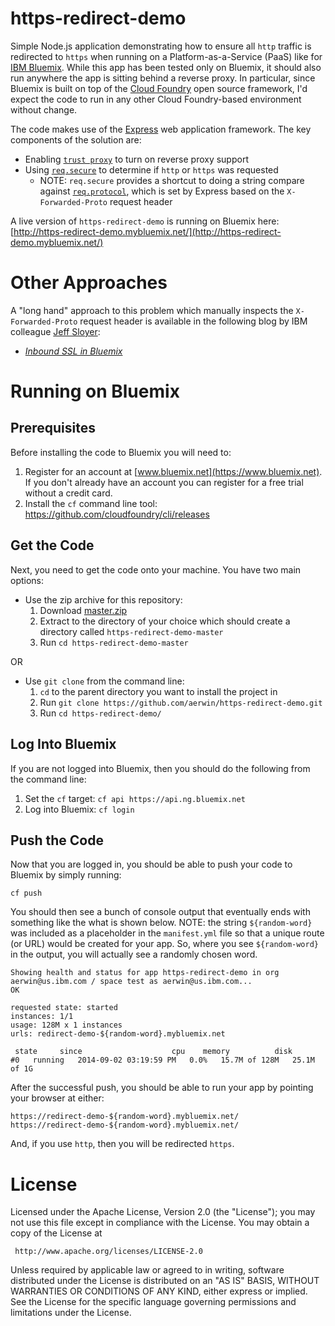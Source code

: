 https-redirect-demo
===================

Simple Node.js application demonstrating how to ensure all `http` traffic is redirected to `https` when running on a Platform-as-a-Service (PaaS) like for [IBM Bluemix](http://www.bluemix.net). While this app has been tested only on Bluemix, it should also run anywhere the app is sitting behind a reverse proxy. In particular, since Bluemix is built on top of the [Cloud Foundry](http://www.cloudfoundry.org) open source framework, I'd expect the code to run in any other Cloud Foundry-based environment without change.

The code makes use of the [Express](http://expressjs.com/) web application framework. The key components of the solution are:

* Enabling [`trust proxy`](http://expressjs.com/api#app-settings) to turn on reverse proxy support
* Using [`req.secure`](http://expressjs.com/api#req.secure) to determine if `http` or `https` was requested
	* NOTE: `req.secure` provides a shortcut to doing a string compare against [`req.protocol`](http://expressjs.com/api#req.protocol), which is set by Express based on the `X-Forwarded-Proto` request header

A live version of `https-redirect-demo` is running on Bluemix here: [http://https-redirect-demo.mybluemix.net/](http://https-redirect-demo.mybluemix.net/)

Other Approaches
================
A "long hand" approach to this problem which manually inspects the `X-Forwarded-Proto` request header is available in the following blog by IBM colleague [Jeff Sloyer](https://twitter.com/jsloyer): 

* [*Inbound SSL in Bluemix*](https://developer.ibm.com/bluemix/2014/08/18/inbound-ssl-bluemix/)

Running on Bluemix
===================

Prerequisites
-------------
Before installing the code to Bluemix you will need to:

1.  Register for an account at [www.bluemix.net](https://www.bluemix.net). If you don't already have an account you can register for a free trial without a credit card.
2.  Install the `cf` command line tool: https://github.com/cloudfoundry/cli/releases

Get the Code
------------
Next, you need to get the code onto your machine. You have two main options:

* Use the zip archive for this repository:
	1. Download [master.zip](https://github.com/aerwin/https-redirect-demo/archive/master.zip)
	2. Extract to the directory of your choice which should create a directory called `https-redirect-demo-master`
	3. Run `cd https-redirect-demo-master`

OR

* Use `git clone` from the command line:
	1. `cd` to the parent directory you want to install the project in 
	2. Run `git clone https://github.com/aerwin/https-redirect-demo.git`
	3. Run `cd https-redirect-demo/`


Log Into Bluemix
----------------
If you are not logged into Bluemix, then you should do the following from the command line:

1. Set the `cf` target: `cf api https://api.ng.bluemix.net`
2. Log into Bluemix: `cf login`

Push the Code
-------------
Now that you are logged in, you should be able to push your code to Bluemix by simply running:

	cf push

You should then see a bunch of console output that eventually ends with something like the what is shown below. NOTE: the string `${random-word}` was included as a placeholder in the `manifest.yml` file so that a unique route (or URL) would be created for your app. So, where you see `${random-word}` in the output, you will actually see a randomly chosen word.

	Showing health and status for app https-redirect-demo in org 	aerwin@us.ibm.com / space test as aerwin@us.ibm.com...
	OK

	requested state: started
	instances: 1/1
	usage: 128M x 1 instances
	urls: redirect-demo-${random-word}.mybluemix.net

     state     since                    cpu    memory          disk   
	#0   running   2014-09-02 03:19:59 PM   0.0%   15.7M of 128M   25.1M of 1G 

After the successful push, you should be able to run your app by pointing your browser at either:

	https://redirect-demo-${random-word}.mybluemix.net/
	https://redirect-demo-${random-word}.mybluemix.net/

And, if you use `http`, then you will be redirected `https`.

License
===================
Licensed under the Apache License, Version 2.0 (the "License"); you may not use this file except in compliance with the License. You may obtain a copy of the License at

     http://www.apache.org/licenses/LICENSE-2.0

Unless required by applicable law or agreed to in writing, software distributed under the License is distributed on an "AS IS" BASIS, WITHOUT WARRANTIES OR CONDITIONS OF ANY KIND, either express or implied. See the License for the specific language governing permissions and limitations under the License.
